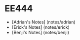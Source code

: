 # EE444

- [Adrian's Notes] (notes/adrian)
- [Erick's Notes] (notes/erick)
- [Benji's Notes] (notes/benji)
